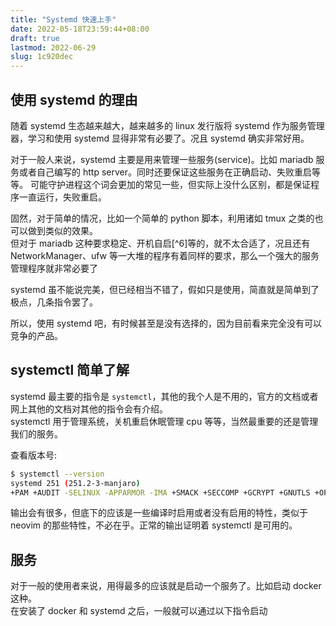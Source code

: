 ```yaml
---
title: "Systemd 快速上手"
date: 2022-05-18T23:59:44+08:00
draft: true
lastmod: 2022-06-29
slug: 1c920dec
---
```


## 使用 systemd 的理由

随着 systemd 生态越来越大，越来越多的 linux 发行版将 systemd 作为服务管理器，学习和使用 systemd 显得非常有必要了。况且 systemd 确实非常好用。

对于一般人来说，systemd 主要是用来管理一些服务(service)。比如 mariadb 服务或者自己编写的 http server。同时还要保证这些服务在正确启动、失败重启等等。
可能守护进程这个词会更加的常见一些，但实际上没什么区别，都是保证程序一直运行，失败重启。

固然，对于简单的情况，比如一个简单的 python 脚本，利用诸如 tmux 之类的也可以做到类似的效果。 \
但对于 mariadb 这种要求稳定、开机自启[^6]等的，就不太合适了，况且还有 NetworkManager、ufw 等一大堆的程序有着同样的要求，那么一个强大的服务管理程序就非常必要了

[^1]: 当然有很多奇淫巧技同样可以只用 shell 做到，比如写到 .bashrc 里利用 `&` 或者 `：` 抑制输出，接着一直检测进程。但这同样有一大堆问题: 只有在启动 bash 之后才会启动、进程检测麻烦、输出并不会完全抑制、关闭重启等麻烦......

systemd 虽不能说完美，但已经相当不错了，假如只是使用，简直就是简单到了极点，几条指令罢了。

所以，使用 systemd 吧，有时候甚至是没有选择的，因为目前看来完全没有可以竞争的产品。

## systemctl 简单了解

systemd 最主要的指令是 `systemctl`，其他的我个人是不用的，官方的文档或者网上其他的文档对其他的指令会有介绍。 \
systemctl 用于管理系统，关机重启休眠管理 cpu 等等，当然最重要的还是管理我们的服务。

查看版本号:
```bash
$ systemctl --version
systemd 251 (251.2-3-manjaro)
+PAM +AUDIT -SELINUX -APPARMOR -IMA +SMACK +SECCOMP +GCRYPT +GNUTLS +OPENSSL +ACL +BLKID +CURL +ELFUTILS +FIDO2 +IDN2 -IDN +IPTC +KMOD +LIBCRYPTSETUP +LIBFDISK +PCRE2 -PWQUALITY +P11KIT -QRENCODE +TPM2 +BZIP2 +LZ4 +XZ +ZLIB +ZSTD -BPF_FRAMEWORK +XKBCOMMON +UTMP -SYSVINIT default-hierarchy=unified
```
输出会有很多，但底下的应该是一些编译时启用或者没有启用的特性，类似于 neovim 的那些特性，不必在乎。正常的输出证明着 systemctl 是可用的。

## 服务

对于一般的使用者来说，用得最多的应该就是启动一个服务了。比如启动 docker 这种。 \
在安装了 docker 和 systemd 之后，一般就可以通过以下指令启动
